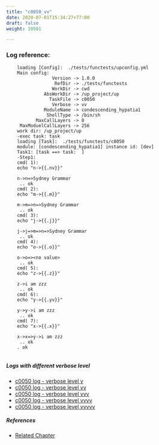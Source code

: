 ```yaml
---
title: "c0050_vv"
date: 2020-07-01T15:34:27+77:00
draft: false
weight: 10501

---
```


### Log reference: <no value>

```
    loading [Config]:  ./tests/functests/upconfig.yml
    Main config:
                 Version -> 1.0.0
                  RefDir -> ./tests/functests
                 WorkDir -> cwd
              AbsWorkDir -> /up_project/up
                TaskFile -> c0050
                 Verbose -> vv
              ModuleName -> condescending_hypatia1
               ShellType -> /bin/sh
           MaxCallLayers -> 8
     MaxModuelCallLayers -> 256
    work dir: /up_project/up
    -exec task: task
    loading [Task]:  ./tests/functests/c0050
    module: [condescending_hypatia1] instance id: [dev]
    Task1: [task ==> task:  ]
    -Step1:
    cmd( 1):
    echo "n->{{.nv}}"
    
    n->n=>Sydney Grammar
     .. ok
    cmd( 2):
    echo "m->{{.m}}"
    
    m->m=>n=>Sydney Grammar
     .. ok
    cmd( 3):
    echo "j->{{.j}}"
    
    j->j=>m=>n=>Sydney Grammar
     .. ok
    cmd( 4):
    echo "o->{{.o}}"
    
    o->o=><no value>
     .. ok
    cmd( 5):
    echo "z->{{.z}}"
    
    z->i am zzz
     .. ok
    cmd( 6):
    echo "y->{{.yv}}"
    
    y->y->i am zzz
     .. ok
    cmd( 7):
    echo "x->{{.x}}"
    
    x->x=>y->i am zzz
     .. ok
    . ok
    
```

##### Logs with different verbose level
* [c0050 log - verbose level v](../../logs/c0050_v)
* [c0050 log - verbose level vv](../../logs/c0050_vv)
* [c0050 log - verbose level vvv](../../logs/c0050_vvv)
* [c0050 log - verbose level vvvv](../../logs/c0050_vvvv)
* [c0050 log - verbose level vvvvv](../../logs/c0050_vvvvv)

##### References
* [Related Chapter](../../dvars/c0050)
